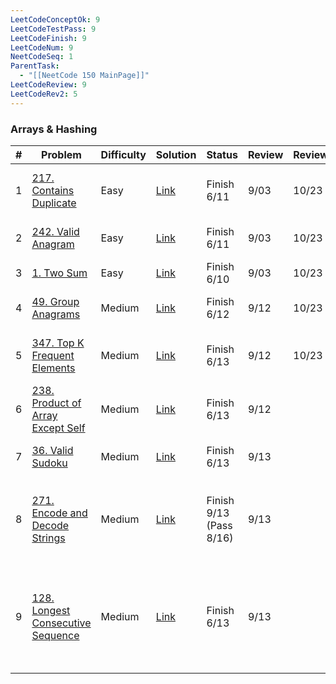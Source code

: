 ```yaml
---
LeetCodeConceptOk: 9
LeetCodeTestPass: 9
LeetCodeFinish: 9
LeetCodeNum: 9
NeetCodeSeq: 1
ParentTask:
  - "[[NeetCode 150 MainPage]]"
LeetCodeReview: 9
LeetCodeRev2: 5
---
```


### Arrays & Hashing

| #   | Problem                                                                                          | Difficulty | Solution                                                           | Status                  | Review | Review2 | Note                                                                                    |
| --- | ------------------------------------------------------------------------------------------------ | ---------- | ------------------------------------------------------------------ | ----------------------- | ------ | ------- | --------------------------------------------------------------------------------------- |
| 1   | [217. Contains Duplicate](https://leetcode.com/problems/contains-duplicate/)                     | Easy       | [Link](https://neetcode.io/solutions/contains-duplicate)           | Finish 6/11             | 9/03   | 10/23   | [[217. Contains Duplicate - Main]]                                                      |
| 2   | [242. Valid Anagram](https://leetcode.com/problems/valid-anagram/)                               | Easy       | [Link](https://neetcode.io/solutions/valid-anagram)                | Finish 6/11             | 9/03   | 10/23   | [[242. Valid Anagram - Main]]                                                           |
| 3   | [1. Two Sum](https://leetcode.com/problems/two-sum/)                                             | Easy       | [Link](https://neetcode.io/solutions/two-sum)                      | Finish 6/10             | 9/03   | 10/23   | [[1. Two Sum - Main]]                                                                   |
| 4   | [49. Group Anagrams](https://leetcode.com/problems/group-anagrams/)                              | Medium     | [Link](https://neetcode.io/solutions/group-anagrams)               | Finish 6/12             | 9/12   | 10/23   | [[49. Group Anagrams - Main]]                                                           |
| 5   | [347. Top K Frequent Elements](https://leetcode.com/problems/top-k-frequent-elements/)           | Medium     | [Link](https://neetcode.io/solutions/top-k-frequent-elements)      | Finish 6/13             | 9/12   | 10/23   | [[347. Top K Frequent Elements - Main]]                                                 |
| 6   | [238. Product of Array Except Self](https://leetcode.com/problems/product-of-array-except-self/) | Medium     | [Link](https://neetcode.io/solutions/product-of-array-except-self) | Finish 6/13             | 9/12   |         | [[238. Product of Array Except Self - Main]]                                            |
| 7   | [36. Valid Sudoku](https://leetcode.com/problems/valid-sudoku/)                                  | Medium     | [Link](https://neetcode.io/solutions/valid-sudoku)                 | Finish 6/13             | 9/13   |         | [[36. Valid Sudoku - Main]]                                                             |
| 8   | [271. Encode and Decode Strings](https://leetcode.com/problems/encode-and-decode-strings/)       | Medium     | [Link](https://neetcode.io/solutions/encode-and-decode-strings)    | Finish 9/13 (Pass 8/16) | 9/13   |         | [[271. Encode and Decode Strings - Main]] - **string 操作需要複習和熟悉**                        |
| 9   | [128. Longest Consecutive Sequence](https://leetcode.com/problems/longest-consecutive-sequence/) | Medium     | [Link](https://neetcode.io/solutions/longest-consecutive-se)       | Finish 6/13             | 9/13   |         | [[128. Longest Consecutive Sequence - Main]] - **unordered_set 使用 vector 初始化 + 查詢連續數字** |
